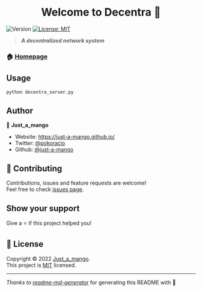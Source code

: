 <h1 align="center">Welcome to Decentra 👋</h1>
<p>
  <img alt="Version" src="https://img.shields.io/badge/version-In Dev.-blue.svg?cacheSeconds=2592000" />
  <a href="https://github.com/just-a-mango/decentra/blob/main/LICENSE" target="_blank">
    <img alt="License: MIT" src="https://img.shields.io/badge/License-MIT-yellow.svg" />
  </a>
</p>

> ***A decentralized network system***

### 🏠 [Homepage](https://github.com/just-a-mango/decentra)

## Usage

```sh
python decentra_server.py
```

## Author

👤 **Just_a_mango**

* Website: https://just-a-mango.github.io/
* Twitter: [@pokoracio](https://twitter.com/pokoracio)
* Github: [@just-a-mango](https://github.com/just-a-mango)

## 🤝 Contributing

Contributions, issues and feature requests are welcome!<br />Feel free to check [issues page](https://github.com/just-a-mango/decentra/issues). 

## Show your support

Give a ⭐️ if this project helped you!

## 📝 License

Copyright © 2022 [Just_a_mango](https://github.com/just-a-mango).<br />
This project is [MIT](https://github.com/just-a-mango/decentra/blob/main/LICENSE) licensed.

***
_Thanks to [readme-md-generator](https://github.com/kefranabg/readme-md-generator)_ for generating this README with 💖
